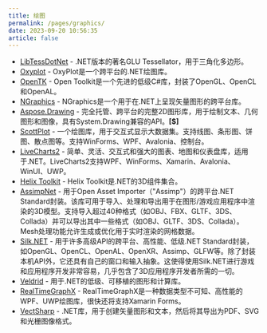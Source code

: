 ```yaml
---
title: 绘图
permalink: /pages/graphics/
date: 2023-09-20 10:56:35
article: false
---
```

- [LibTessDotNet](https://github.com/speps/LibTessDotNet)  - .NET版本的著名GLU Tessellator，用于三角化多边形。 
- [Oxyplot](https://github.com/oxyplot/)  - OxyPlot是一个跨平台的.NET绘图库。 
- [OpenTK](https://github.com/opentk/opentk)  - Open Toolkit是一个先进的低级C#库，封装了OpenGL、OpenCL和OpenAL。 
- [NGraphics](https://github.com/praeclarum/NGraphics)  - NGraphics是一个用于在.NET上呈现矢量图形的跨平台库。 
- [Aspose.Drawing](https://products.aspose.com/drawing/net)  - 完全托管、跨平台的完整2D图形库，用于绘制文本、几何图形和图像，具有System.Drawing兼容的API。**[$]** 
- [ScottPlot](https://swharden.com/scottplot/)  - 一个绘图库，用于交互式显示大数据集。支持线图、条形图、饼图、散点图等。支持WinForms、WPF、Avalonia、控制台。 
- [LiveCharts2](https://github.com/beto-rodriguez/LiveCharts2)  - 简单、灵活、交互式和强大的图表、地图和仪表盘库，适用于.NET。LiveCharts2支持WPF、WinForms、Xamarin、Avalonia、WinUI、UWP。 
- [Helix Toolkit](https://www.helix-toolkit.org/)  - Helix Toolkit是.NET的3D组件集合。 
- [AssimpNet](https://bitbucket.org/Starnick/assimpnet)  - 用于Open Asset Importer（"Assimp"）的跨平台.NET Standard封装。该库可用于导入、处理和导出用于在图形/游戏应用程序中渲染的3D模型。支持导入超过40种格式（如OBJ、FBX、GLTF、3DS、Collada）并可以导出其中一些格式（如OBJ、GLTF、3DS、Collada）。Mesh处理功能允许生成或优化用于实时渲染的网格数据。 
- [Silk.NET](https://github.com/Ultz/Silk.NET)  - 用于许多高级API的跨平台、高性能、低级.NET Standard封装，如OpenGL、OpenCL、OpenAL、OpenXR、Assimp、GLFW等。除了封装本机API外，它还具有自己的窗口和输入抽象。这使得使用Silk.NET进行游戏和应用程序开发非常容易，几乎包含了3D应用程序开发者所需的一切。 
- [Veldrid](https://github.com/mellinoe/veldrid)  - 用于.NET的低级、可移植的图形和计算库。 
- [RealTimeGraphX](https://github.com/royben/RealTimeGraphX)  - RealTimeGraphX是一种数据类型不可知、高性能的WPF、UWP绘图库，很快还将支持Xamarin Forms。 
- [VectSharp](https://github.com/arklumpus/VectSharp)  - .NET库，用于创建矢量图形和文本，然后将其导出为PDF、SVG和光栅图像格式。
